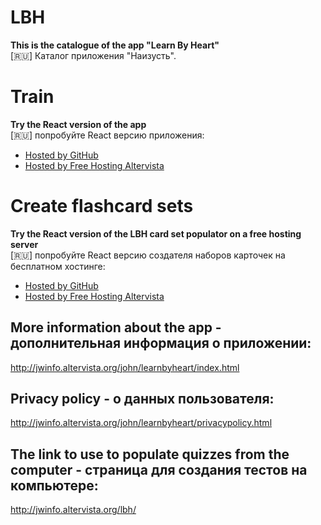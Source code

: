 # LBH
**This is the catalogue of the app "Learn By Heart"**  
[:ru:] Каталог приложения "Наизусть".

# Train

**Try the React version of the app**  
[:ru:] попробуйте React версию приложения:

* [Hosted by GitHub](https://jwidht.github.io/LBH-Catalogue/code/lbh-web/build/)
* [Hosted by Free Hosting Altervista](http://jwinfo.altervista.org/lbh-react-quiz/)

# Create flashcard sets

**Try the React version of the LBH card set populator on a free hosting server**  
[:ru:] попробуйте React версию создателя наборов карточек на бесплатном хостинге:

* [Hosted by GitHub](https://jwidht.github.io/LBH-Catalogue/code/lbh-populator-react/build/)
* [Hosted by Free Hosting Altervista](http://jwinfo.altervista.org/lbh-react/)

## More information about the app - дополнительная информация о приложении:

http://jwinfo.altervista.org/john/learnbyheart/index.html

## Privacy policy - о данных пользователя:

http://jwinfo.altervista.org/john/learnbyheart/privacypolicy.html

## The link to use to populate quizzes from the computer - страница для создания тестов на компьютере:

http://jwinfo.altervista.org/lbh/

